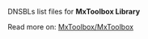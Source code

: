 DNSBLs list files for **MxToolbox Library**

Read more on: [MxToolbox/MxToolbox](https://github.com/heximcz/mxtoolbox.git)
